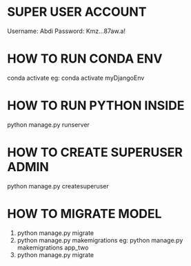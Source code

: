 # SUPER USER ACCOUNT

Username: Abdi
Password: Kmz...87aw.a!

# HOW TO RUN CONDA ENV

conda activate <name-env>
eg: conda activate myDjangoEnv

# HOW TO RUN PYTHON INSIDE <NAME-ENV>

python manage.py runserver

# HOW TO CREATE SUPERUSER ADMIN

python manage.py createsuperuser

# HOW TO MIGRATE MODEL

1. python manage.py migrate
2. python manage.py makemigrations <name-app>
   eg: python manage.py makemigrations app_two
3. python manage.py migrate
